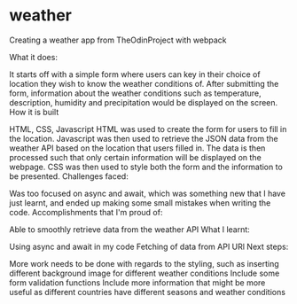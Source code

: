 # weather
Creating a weather app from TheOdinProject with webpack

What it does:

It starts off with a simple form where users can key in their choice of location they wish to know the weather conditions of. After submitting the form, information about the weather conditions such as temperature, description, humidity and precipitation would be displayed on the screen.
How it is built

HTML, CSS, Javascript
HTML was used to create the form for users to fill in the location. Javascript was then used to retrieve the JSON data from the weather API based on the location that users filled in. The data is then processed such that only certain information will be displayed on the webpage. CSS was then used to style both the form and the information to be presented.
Challenges faced:

Was too focused on async and await, which was something new that I have just learnt, and ended up making some small mistakes when writing the code. 
Accomplishments that I'm proud of:

Able to smoothly retrieve data from the weather API
What I learnt:

Using async and await in my code
Fetching of data from API URl
Next steps:

More work needs to be done with regards to the styling, such as inserting different background image for different weather conditions
Include some form validation functions 
Include more information that might be more useful as different countries have different seasons and weather conditions
